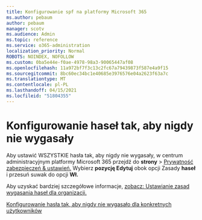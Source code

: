```yaml
---
title: Konfigurowanie spf na platformy Microsoft 365
ms.author: pebaum
author: pebaum
manager: scotv
ms.audience: Admin
ms.topic: reference
ms.service: o365-administration
localization_priority: Normal
ROBOTS: NOINDEX, NOFOLLOW
ms.custom: 0ba5e44e-f0ae-4978-98a3-90065447af08
ms.openlocfilehash: 11a972bf7f3c13c2fc67a79439873f587e4a9f15
ms.sourcegitcommit: 8bc60ec34bc1e40685e3976576e04a2623f63a7c
ms.translationtype: MT
ms.contentlocale: pl-PL
ms.lasthandoff: 04/15/2021
ms.locfileid: "51804355"
---
```

# <a name="set-passwords-to-never-expire"></a>Konfigurowanie haseł tak, aby nigdy nie wygasały 

Aby ustawić WSZYSTKIE hasła tak, aby nigdy nie wygasały, w centrum administracyjnym platformy Microsoft 365 przejdź do **strony**  >  [Prywatność zabezpieczeń &amp; ustawień.](https://portal.office.com/adminportal/home#/settings/security) Wybierz **pozycję Edytuj** obok opcji Zasady **haseł** i przesuń suwak do opcji **Wł.**
  
Aby uzyskać bardziej szczegółowe informacje, [zobacz: Ustawianie zasad wygasania haseł dla organizacji.](https://docs.microsoft.com/microsoft-365/admin/manage/set-password-expiration-policy)
  
[Konfigurowanie hasła tak, aby nigdy nie wygasało dla konkretnych użytkowników](https://docs.microsoft.com/microsoft-365/admin/add-users/set-password-to-never-expire)
  

